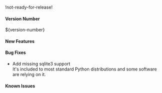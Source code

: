 !not-ready-for-release!

#### Version Number
${version-number}

#### New Features

#### Bug Fixes
* Add missing sqlite3 support  
  It's included to most standard Python distributions and some software are relying on it.

#### Known Issues

